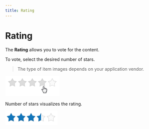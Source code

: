 ```yaml
---
title: Rating
---
```

# Rating
The **Rating** allows you to vote for the content.

To vote, select the desired number of stars.

> The type of item images depends on your application vendor.

![Voting](../images/Img24198.png)

Number of stars visualizes the rating.

![Rating Voting](../images/Img24199.png)
